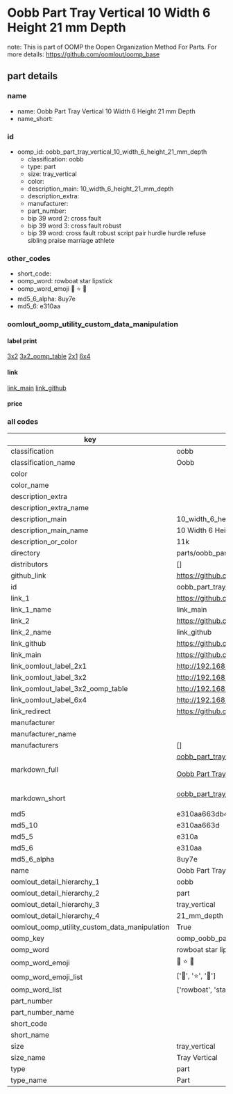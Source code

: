 # Oobb Part Tray Vertical 10 Width 6 Height 21 mm Depth  

note: This is part of OOMP the Oopen Organization Method For Parts. For more details: https://github.com/oomlout/oomp_base

##  part details
  







### name
* name: Oobb Part Tray Vertical 10 Width 6 Height 21 mm Depth
* name_short: 
### id
* oomp_id: oobb_part_tray_vertical_10_width_6_height_21_mm_depth
  * classification: oobb
  * type: part
  * size: tray_vertical
  * color: 
  * description_main: 10_width_6_height_21_mm_depth
  * description_extra: 
  * manufacturer: 
  * part_number: 
  * bip 39 word 2: cross fault
  * bip 39 word 3: cross fault robust
  * bip 39 word: cross fault robust script pair hurdle hurdle refuse sibling praise marriage athlete

### other_codes
* short_code: 
* oomp_word: rowboat star lipstick
* oomp_word_emoji :rowboat: :star: :lipstick:
* md5_6_alpha: 8uy7e
* md5_6: e310aa






### oomlout_oomp_utility_custom_data_manipulation
#### label print
[3x2](http://192.168.1.245:1112/?label=oomp%208uy7e)
[3x2_oomp_table](http://192.168.1.108:1112/?label=oomp%208uy7e)
[2x1](http://192.168.1.242:1112/?label=oomp%208uy7e)
[6x4](http://192.168.1.55:1112/?label=oomp%208uy7e)    

#### link

[link_main](https://github.com/oomlout/oomlout_oomp_version_1_messy/tree/main/parts/oobb_part_tray_vertical_10_width_6_height_21_mm_depth) [link_github](https://github.com/oomlout/oomlout_oomp_version_1_messy/tree/main/parts/oobb_part_tray_vertical_10_width_6_height_21_mm_depth)                             

#### price







### all codes 
| key | value |  
| --- | --- |  
| classification | oobb |  
| classification_name | Oobb |  
| color |  |  
| color_name |  |  
| description_extra |  |  
| description_extra_name |  |  
| description_main | 10_width_6_height_21_mm_depth |  
| description_main_name | 10 Width 6 Height 21 mm Depth |  
| description_or_color | 11k |  
| directory | parts/oobb_part_tray_vertical_10_width_6_height_21_mm_depth |  
| distributors | [] |  
| github_link | https://github.com/oomlout/oomlout_oomp_part_src/tree/main/parts/oobb_part_tray_vertical_10_width_6_height_21_mm_depth |  
| id | oobb_part_tray_vertical_10_width_6_height_21_mm_depth |  
| link_1 | https://github.com/oomlout/oomlout_oomp_version_1_messy/tree/main/parts/oobb_part_tray_vertical_10_width_6_height_21_mm_depth |  
| link_1_name | link_main |  
| link_2 | https://github.com/oomlout/oomlout_oomp_version_1_messy/tree/main/parts/oobb_part_tray_vertical_10_width_6_height_21_mm_depth |  
| link_2_name | link_github |  
| link_github | https://github.com/oomlout/oomlout_oomp_version_1_messy/tree/main/parts/oobb_part_tray_vertical_10_width_6_height_21_mm_depth |  
| link_main | https://github.com/oomlout/oomlout_oomp_version_1_messy/tree/main/parts/oobb_part_tray_vertical_10_width_6_height_21_mm_depth |  
| link_oomlout_label_2x1 | http://192.168.1.242:1112/?label=oomp%208uy7e |  
| link_oomlout_label_3x2 | http://192.168.1.245:1112/?label=oomp%208uy7e |  
| link_oomlout_label_3x2_oomp_table | http://192.168.1.108:1112/?label=oomp%208uy7e |  
| link_oomlout_label_6x4 | http://192.168.1.55:1112/?label=oomp%208uy7e |  
| link_redirect | https://github.com/oomlout/oomlout_oomp_version_1_messy/tree/main/parts/oobb_part_tray_vertical_10_width_6_height_21_mm_depth |  
| manufacturer |  |  
| manufacturer_name |  |  
| manufacturers | [] |  
| markdown_full | [oobb_part_tray_vertical_10_width_6_height_21_mm_depth](none)<br>[](none)<br>[Oobb Part Tray Vertical 10 Width 6 Height 21 Mm Depth](none)<br><br> |  
| markdown_short | [oobb_part_tray_vertical_10_width_6_height_21_mm_depth](none)<br><br> |  
| md5 | e310aa663db46df1be4f8c1b7694f9a0 |  
| md5_10 | e310aa663d |  
| md5_5 | e310a |  
| md5_6 | e310aa |  
| md5_6_alpha | 8uy7e |  
| name | Oobb Part Tray Vertical 10 Width 6 Height 21 mm Depth |  
| oomlout_detail_hierarchy_1 | oobb |  
| oomlout_detail_hierarchy_2 | part |  
| oomlout_detail_hierarchy_3 | tray_vertical |  
| oomlout_detail_hierarchy_4 | 21_mm_depth |  
| oomlout_oomp_utility_custom_data_manipulation | True |  
| oomp_key | oomp_oobb_part_tray_vertical_10_width_6_height_21_mm_depth |  
| oomp_word | rowboat star lipstick |  
| oomp_word_emoji | :rowboat: :star: :lipstick: |  
| oomp_word_emoji_list | [':rowboat:', ':star:', ':lipstick:'] |  
| oomp_word_list | ['rowboat', 'star', 'lipstick'] |  
| part_number |  |  
| part_number_name |  |  
| short_code |  |  
| short_name |  |  
| size | tray_vertical |  
| size_name | Tray Vertical |  
| type | part |  
| type_name | Part |  
